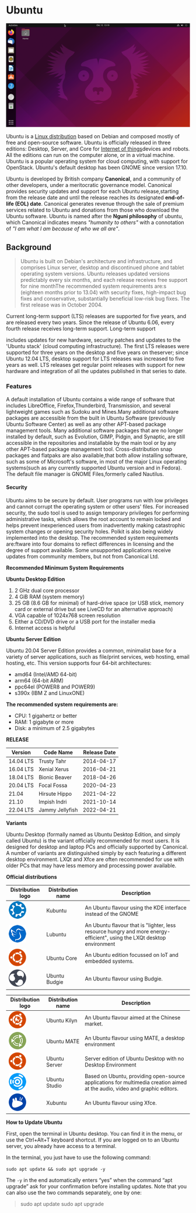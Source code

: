 # Ubuntu
![desktop image](desktop.png)

Ubuntu is a [Linux distribution](https://en.wikipedia.org/wiki/Linux_distribution) based on Debian and composed mostly of free and open-source software.
Ubuntu is officially released in three editions: Desktop, Server, and Core for [Internet of things](https://en.wikipedia.org/wiki/Internet_of_things)devices and robots. All the editions can run on the computer alone, or in a virtual machine. Ubuntu is a popular operating system for cloud computing, with support for OpenStack. Ubuntu's default desktop has been
GNOME since version 17.10.


Ubuntu is developed by British company **Canonical**, and a community of other developers, under a meritocratic governance model. Canonical provides security updates and support for each Ubuntu release,starting from the release date and until the release reaches its designated **end-of-life (EOL) date**.
Canonical generates revenue through the sale of premium services related to Ubuntu and donations from those who download the Ubuntu software. Ubuntu is named after the **Nguni philosophy** of ubuntu, which Canonical indicates means *"humanity to others"* with a connotation of *"I am what I am because of who we all are"*.

## Background


> Ubuntu is built on Debian's architecture and infrastructure, and comprises Linux server, desktop and discontinued phone and tablet operating system versions. Ubuntu releases updated versions
predictably every six months, and each release receives free support for nine monthThe
recommended system requirements are:s (eighteen months prior to 13.04) with security fixes, high-impact bug fixes and conservative, substantially beneficial low-risk bug fixes. The first release was in October 2004.

Current long-term support (LTS) releases are supported for five years, and are released every two years.
Since the release of Ubuntu 6.06, every fourth release receives long-term support. Long-term support

includes updates for new hardware, security patches and updates to the 'Ubuntu stack' (cloud computing
infrastructure). The first LTS releases were supported for three years on the desktop and five years on theserver; since Ubuntu 12.04 LTS, desktop support for LTS releases was increased to five years as well. LTS releases get regular point releases with support for new hardware and integration of all the updates published in that series to date.


### Features

A default installation of Ubuntu contains a wide range of software that includes LibreOffice,
Firefox,Thunderbird, Transmission, and several lightweight games such as Sudoku and Mines.Many 
additional software packages are accessible from the built in Ubuntu Software (previously Ubuntu
Software Center) as well as any other APT-based package management tools. Many additional software
packages that are no longer installed by default, such as Evolution, GIMP, Pidgin, and Synaptic, are still
accessible in the repositories and installable by the main tool or by any other APT-based package
management tool. Cross-distribution snap packages and flatpaks are also available,that both allow
installing software, such as some of Microsoft's software, in most of the major Linux operating systems(such as any currently supported Ubuntu version and in Fedora). The default file manager is GNOME Files,formerly called Nautilus.

#### Security

Ubuntu aims to be secure by default. User programs run with low privileges and cannot corrupt the
operating system or other users' files. For increased security, the sudo tool is used to assign temporary
privileges for performing administrative tasks, which allows the root account to remain locked and helps
prevent inexperienced users from inadvertently making catastrophic system changes or opening security
holes. Polkit is also being widely implemented into the desktop. The recommended system requirements
are:ftware into four domains to reflect differences in licensing and the degree of support available. Some
unsupported applications receive updates from community members, but not from Canonical Ltd.

**Recommended Minimum System Requirements**

 **Ubuntu Desktop Edition**

 1. 2 GHz dual core processor
2. 4 GiB RAM (system memory)
3. 25 GB (8.6 GB for minimal) of hard-drive space (or USB stick, memory card or external drive but see
   LiveCD for an alternative approach)
4. VGA capable of 1024x768 screen resolution
5. Either a CD/DVD drive or a USB port for the installer media
6. Internet access is helpful

**Ubuntu Server Edition**

Ubuntu 20.04 Server Edition provides a common, minimalist base for a variety of server applications, such 
as file/print services, web hosting, email hosting, etc. This version supports four 64-bit architectures:

   + amd64 (Intel/AMD 64-bit)
   + arm64 (64-bit ARM)
   + ppc64el (POWER8 and POWER9)
   + s390x (IBM Z and LinuxONE)

**The recommended system requirements are:**

  + CPU: 1 gigahertz or better
  + RAM: 1 gigabyte or more
  + Disk: a minimum of 2.5 gigabytes

**RELEASE**

Version | Code Name | Release Date 
--------|-----------|--------------
14.04 LTS|Trusty Tahr| 2014-04-17 
16.04 LTS|Xenial Xerus| 2016-04-21
18.04 LTS| Bionic Beaver| 2018-04-26
20.04 LTS| Focal Fossa| 2020-04-23
21.04 |Hirsute Hippo| 2021-04-22
21.10 |Impish Indri |2021-10-14 
22.04 LTS| Jammy Jellyfish| 2022-04-21

**Variants**

Ubuntu Desktop (formally named as Ubuntu Desktop Edition, and simply called Ubuntu) is the variant
officially recommended for most users. It is designed for desktop and laptop PCs and officially supported
by Canonical. A number of variants are distinguished simply by each featuring a different desktop
environment. LXQt and Xfce are often recommended for use with older PCs that may have less memory
and processing power available.

**Official distributions**

Distribution logo | Distribution name | Description
------------------|-------------------|------------
![kubuntu](kubuntu.png)|Kubuntu |An Ubuntu flavour using the KDE interface instead of the GNOME
![Lubuntu](lubuntu.png) | Lubuntu | An Ubuntu flavour that is "lighter, less resource hungry and more energy-efficient", using the LXQt desktop environment
![UbuntuCore](core.png) |Ubuntu Core | An Ubuntu edition focussed on IoT and embedded systems.
![UbuntuBudgie](budgie.png)   | Ubuntu Budgie | An Ubuntu flavour using Budgie.

Distribution logo| Distribution name| Description
-----------------|------------------|------------
![UbuntuKilyn](kylin.png)|Ubuntu Kilyn|An Ubuntu flavour aimed at the Chinese market.
![UbuntuMate](mate.png)|Ubuntu MATE|An Ubuntu flavour using MATE, a desktop environment
![UbuntuServer](ubuntu.png)|Ubuntu Server |Server edition of Ubuntu Desktop with no Desktop Environment
![UbuntuStudio](studio.png)| Ubuntu Studio |Based on Ubuntu, providing open-source applications for multimedia creation aimed at the audio, video and graphic editors.
![Xubuntu](xubuntu.png)|Xubuntu|An Ubuntu flavour using Xfce.

**How to Update Ubuntu**

First, open the terminal in Ubuntu desktop. You can find it in the menu, or use the Ctrl+Alt+T keyboard
shortcut. If you are logged on to an Ubuntu server, you already have access to a terminal.

In the terminal, you just have to use the following command:

`sudo apt update && sudo apt upgrade -y`

The `-y` in the end automatically enters “yes” when the command “apt upgrade” ask for your confirmation
before installing updates. Note that you can also use the two commands separately, one by one:

>sudo apt update
 sudo apt upgrade
